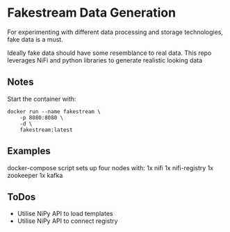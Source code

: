 # Fakestream Data Generation

For experimenting with different data processing and storage technologies, fake data is a must.

Ideally fake data should have some resemblance to real data. This repo leverages NiFi and python libraries to generate realistic looking data

## Notes

Start the container with:

```
docker run --name fakestream \
    -p 8080:8080 \
    -d \
    fakestream:latest
```

## Examples

docker-compose script sets up four nodes with:
1x nifi
1x nifi-registry
1x zookeeper
1x kafka

## ToDos

 - Utilise NiPy API to load templates
 - Utilise NiPy API to connect registry